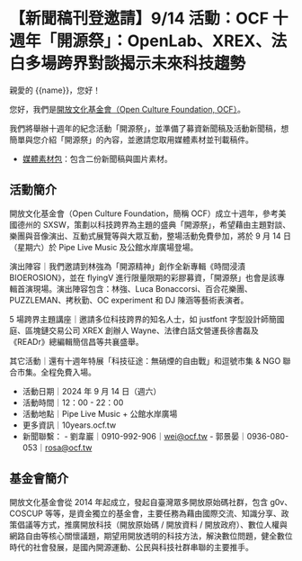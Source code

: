 # 【新聞稿刊登邀請】9/14 活動：OCF 十週年「開源祭」：OpenLab、XREX、法白多場跨界對談揭示未來科技趨勢

親愛的 {{name}}，您好！

您好，我們是[開放文化基金會（Open Culture Foundation, OCF）](https://ocf.tw/)。

我們將舉辦十週年的紀念活動「開源祭」，並準備了募資新聞稿及活動新聞稿，想簡單與您介紹「開源祭」的內容，並邀請您取用媒體素材並刊載稿件。

- [媒體素材包](https://drive.google.com/drive/folders/1SvDD0q-4gnWg-r0KHiGzgvXwI6OrMrfz)：包含二份新聞稿與圖片素材。

## 活動簡介

開放文化基金會（Open Culture Foundation，簡稱 OCF）成立十週年，參考美國德州的 SXSW，策劃以科技跨界為主題的盛典「開源祭」，希望藉由主題對談、樂團與音像演出、互動式展覽等與大眾互動，整場活動免費參加，將於 9 月 14 日（星期六）於 Pipe Live Music 及公館水岸廣場登場。

演出陣容｜我們邀請到林強為「開源精神」創作全新專輯《時間浸漬 BIOEROSION》，並在 flyingV 進行限量限期的彩膠募資，「開源祭」也會是該專輯首演現場。演出陣容包含：林強、Luca Bonaccorsi、百合花樂團、PUZZLEMAN、拷秋勤、OC experiment 和 DJ 陳涵等藝術表演者。

5 場跨界主題講座｜邀請多位科技跨界的知名人士，如 justfont 字型設計師簡國庭、區塊鏈交易公司 XREX 創辦人 Wayne、法律白話文營運長徐書磊及《READr》總編輯簡信昌等共襄盛舉。

其它活動｜還有十週年特展「科技征途：無硝煙的自由戰」和逗號市集 & NGO 聯合市集。全程免費入場。

- 活動日期｜2024 年 9 月 14 日（週六）
- 活動時間｜12：00 - 22：00
- 活動地點｜Pipe Live Music + 公館水岸廣場
- 更多資訊｜10years.ocf.tw
- 新聞聯繫：
      - 劉韋巖｜0910-992-906｜<wei@ocf.tw>
      - 郭景晏｜0936-080-053｜<rosa@ocf.tw>

## 基金會簡介

開放文化基金會從 2014 年起成立，發起自臺灣眾多開放原始碼社群，包含 g0v、COSCUP 等等，是資金獨立的基金會，主要任務為藉由國際交流、知識分享、政策倡議等方式，推廣開放科技（開放原始碼 / 開放資料 / 開放政府）、數位人權與網路自由等核心關懷議題，期望用開放透明的科技方法，解決數位問題，健全數位時代的社會發展，是國內開源運動、公民與科技社群串聯的主要推手。
